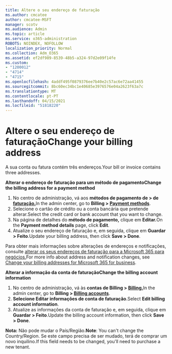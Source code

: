 ```yaml
---
title: Altere o seu endereço de faturação
ms.author: cmcatee
author: cmcatee-MSFT
manager: scotv
ms.audience: Admin
ms.topic: article
ms.service: o365-administration
ROBOTS: NOINDEX, NOFOLLOW
localization_priority: Normal
ms.collection: Adm_O365
ms.assetid: ef2df989-8539-48b5-a324-97d2e09f14fe
ms.custom:
- "1200012"
- "4714"
- "4715"
ms.openlocfilehash: 4addf495f0879376ee7b40e2c57ac6e72aa41455
ms.sourcegitcommit: 8bc60ec34bc1e40685e3976576e04a2623f63a7c
ms.translationtype: MT
ms.contentlocale: pt-PT
ms.lasthandoff: 04/15/2021
ms.locfileid: "51818220"
---
```

# <a name="change-your-billing-address"></a><span data-ttu-id="a4127-102">Altere o seu endereço de faturação</span><span class="sxs-lookup"><span data-stu-id="a4127-102">Change your billing address</span></span>

<span data-ttu-id="a4127-103">A sua conta ou fatura contém três endereços.</span><span class="sxs-lookup"><span data-stu-id="a4127-103">Your bill or invoice contains three addresses.</span></span>

<span data-ttu-id="a4127-104">**Alterar o endereço de faturação para um método de pagamento**</span><span class="sxs-lookup"><span data-stu-id="a4127-104">**Change the billing address for a payment method**</span></span>

1. <span data-ttu-id="a4127-105">No centro de administração, vá aos **métodos de pagamento de > de [faturação.](https://go.microsoft.com/fwlink/p/?linkid=2018806)**</span><span class="sxs-lookup"><span data-stu-id="a4127-105">In the admin center, go to **Billing > [Payment methods](https://go.microsoft.com/fwlink/p/?linkid=2018806)**.</span></span>
2. <span data-ttu-id="a4127-106">Selecione o cartão de crédito ou a conta bancária que pretende alterar.</span><span class="sxs-lookup"><span data-stu-id="a4127-106">Select the credit card or bank account that you want to change.</span></span>
3. <span data-ttu-id="a4127-107">Na página de detalhes do **método de pagamento,** clique em **Editar.**</span><span class="sxs-lookup"><span data-stu-id="a4127-107">On the **Payment method details** page, click **Edit**.</span></span>
4. <span data-ttu-id="a4127-108">Atualize o seu endereço de faturação e, em seguida, clique em **Guardar > Feito**.</span><span class="sxs-lookup"><span data-stu-id="a4127-108">Update your billing address, then click **Save > Done**.</span></span>

<span data-ttu-id="a4127-109">Para obter mais informações sobre alterações de endereços e notificações, consulte [alterar os seus endereços de faturação para a Microsoft 365 para negócios.](https://docs.microsoft.com/microsoft-365/commerce/billing-and-payments/change-your-billing-addresses?view=o365-worldwide)</span><span class="sxs-lookup"><span data-stu-id="a4127-109">For more info about address and notification changes, see [Change your billing addresses for Microsoft 365 for business](https://docs.microsoft.com/microsoft-365/commerce/billing-and-payments/change-your-billing-addresses?view=o365-worldwide).</span></span>

<span data-ttu-id="a4127-110">**Alterar a informação da conta de faturação**</span><span class="sxs-lookup"><span data-stu-id="a4127-110">**Change the billing account information**</span></span>

1. <span data-ttu-id="a4127-111">No centro de administração, vá às **contas de Billing > [Billing.](https://admin.microsoft.com/Adminportal/Home?source=applauncher#/BillingAccounts/billing-accounts)**</span><span class="sxs-lookup"><span data-stu-id="a4127-111">In the admin center, go to **Billing > [Billing accounts](https://admin.microsoft.com/Adminportal/Home?source=applauncher#/BillingAccounts/billing-accounts)**.</span></span>
2. <span data-ttu-id="a4127-112">**Selecione Editar informações de conta de faturação**.</span><span class="sxs-lookup"><span data-stu-id="a4127-112">Select **Edit billing account information**.</span></span>
3. <span data-ttu-id="a4127-113">Atualize as informações da conta de faturação e, em seguida, clique em **Guardar > Feito**.</span><span class="sxs-lookup"><span data-stu-id="a4127-113">Update the billing account information, then click **Save > Done**.</span></span>

<span data-ttu-id="a4127-114">**Nota:** Não pode mudar o País/Região.</span><span class="sxs-lookup"><span data-stu-id="a4127-114">**Note**: You can't change the Country/Region.</span></span> <span data-ttu-id="a4127-115">Se este campo precisa de ser mudado, terá de comprar um novo inquilino.</span><span class="sxs-lookup"><span data-stu-id="a4127-115">If this field needs to be changed, you'll need to purchase a new tenant.</span></span>
